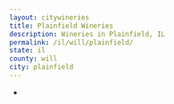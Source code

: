 ```yaml
---
layout: citywineries
title: Plainfield Wineries
description: Wineries in Plainfield, IL
permalink: /il/will/plainfield/
state: il
county: will
city: plainfield
---
```

-
